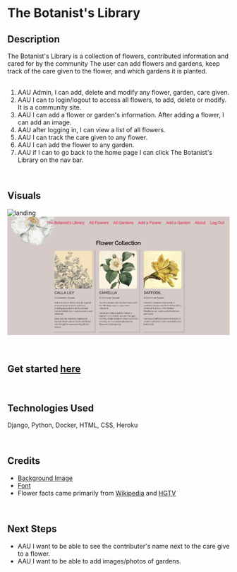 # The Botanist's Library

 ## Description
 The Botanist's Library is a collection of flowers, contributed information and cared for by the community  The user can add flowers and gardens, keep track of the care given to the flower, and which gardens it is planted.<br>
 <br>

1. AAU Admin, I can add, delete and modify any flower, garden, care given.
2. AAU I can to login/logout to access all flowers, to add, delete or modify. It is a community site.
3. AAU I can add a flower or garden's information. After adding a flower, I can add an image.
4. AAU after logging in, I can view a list of all flowers.
5. AAU I can track the care given to any flower.
6. AAU I can add the flower to any garden.
7. AAU if I can to go back to the home page I can click The Botanist's Library on the nav bar.

<br>

 ## Visuals

![landing](/main_app/static/images/the-botanists-library-landing.png)
![image](/main_app/static/images/the-botanists-library-all-flowers.png)

<br>

 ## Get started [here](https://the-botanists-library.herokuapp.com/) <br>

<br>

 ## Technologies Used
Django, Python, Docker, HTML, CSS, Heroku

<br>

 ## Credits
- [Background Image](https://www.freepik.com)
- [Font](https://fonts.google.com/)
- Flower facts came primarily from [Wikipedia](https://wikipedia.com/) and [HGTV](https://www.hgtv.com/outdoors/flowers-and-plants)

<br>

 ## Next Steps<br>
- AAU I want to be able to see the contributer's name next to the care give to a flower.
- AAU I want to be able to add images/photos of gardens.